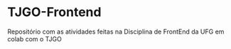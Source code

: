 # TJGO-Frontend
Repositório com as atividades feitas na Disciplina de FrontEnd da UFG em colab com o TJGO

